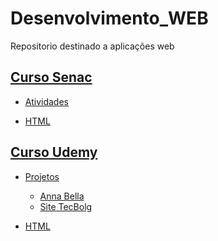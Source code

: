 # Desenvolvimento_WEB
Repositorio destinado a aplicações  web

## [__Curso Senac__](https://github.com/Igor0155/Desenvolvimento-WEB/tree/main/Curso_Senac)

  - [Atividades](https://github.com/Igor0155/Desenvolvimento-WEB/tree/main/Curso_Senac/Atividades)

  - [HTML](https://github.com/Igor0155/Desenvolvimento-WEB/tree/main/Curso_Senac/HTML)
  
## [__Curso Udemy__](https://github.com/Igor0155/Desenvolvimento_WEB/tree/main/Curso_Udemy)
   
  - [Projetos](https://github.com/Igor0155/Desenvolvimento_WEB/tree/main/Curso_Udemy/Projetos)
        
    - [Anna Bella](https://github.com/Igor0155/Desenvolvimento_WEB/tree/main/Curso_Udemy/Projetos/Projeto2_Anna_Bella)
    - [Site TecBolg]()

  - [HTML](https://github.com/Igor0155/Desenvolvimento_WEB/tree/main/Curso_Udemy/html)


